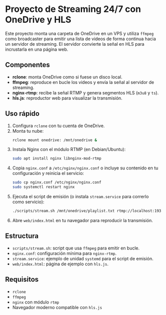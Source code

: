 # Proyecto de Streaming 24/7 con OneDrive y HLS

Este proyecto monta una carpeta de OneDrive en un VPS y utiliza `ffmpeg` como broadcaster para emitir una lista de videos de forma continua hacia un servidor de streaming. El servidor convierte la señal en HLS para incrustarla en una página web.

## Componentes

- **rclone**: monta OneDrive como si fuese un disco local.
- **ffmpeg**: reproduce en bucle los videos y envía la señal al servidor de streaming.
- **nginx-rtmp**: recibe la señal RTMP y genera segmentos HLS (`m3u8` y `ts`).
- **hls.js**: reproductor web para visualizar la transmisión.

## Uso rápido

1. Configura `rclone` con tu cuenta de OneDrive.
2. Monta tu nube:
   ```bash
   rclone mount onedrive: /mnt/onedrive &
   ```
3. Instala Nginx con el módulo RTMP (en Debian/Ubuntu):
   ```bash
   sudo apt install nginx libnginx-mod-rtmp
   ```
4. Copia `nginx.conf` a `/etc/nginx/nginx.conf` o incluye su contenido en tu configuración y reinicia el servicio:
   ```bash
   sudo cp nginx.conf /etc/nginx/nginx.conf
   sudo systemctl restart nginx
   ```
5. Ejecuta el script de emisión (o instala `stream.service` para correrlo como servicio):
   ```bash
   ./scripts/stream.sh /mnt/onedrive/playlist.txt rtmp://localhost:1935/live/stream
   ```
6. Abre `web/index.html` en tu navegador para reproducir la transmisión.

## Estructura

- `scripts/stream.sh`: script que usa `ffmpeg` para emitir en bucle.
- `nginx.conf`: configuración mínima para `nginx-rtmp`.
- `stream.service`: ejemplo de unidad `systemd` para el script de emisión.
- `web/index.html`: página de ejemplo con `hls.js`.

## Requisitos

- `rclone`
- `ffmpeg`
- `nginx` con módulo `rtmp`
- Navegador moderno compatible con `hls.js`
